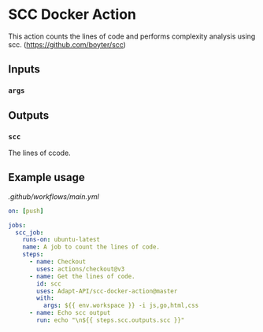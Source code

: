# SCC Docker Action

This action counts the lines of code and performs complexity analysis using scc. (https://github.com/boyter/scc)

## Inputs

### `args`

## Outputs

### `scc`

The lines of ccode.

## Example usage

_.github/workflows/main.yml_

```yaml
on: [push]

jobs:
  scc_job:
    runs-on: ubuntu-latest
    name: A job to count the lines of code.
    steps:
      - name: Checkout
        uses: actions/checkout@v3
      - name: Get the lines of code.
        id: scc
        uses: Adapt-API/scc-docker-action@master
        with:
          args: ${{ env.workspace }} -i js,go,html,css
      - name: Echo scc output
        run: echo "\n${{ steps.scc.outputs.scc }}"
```

